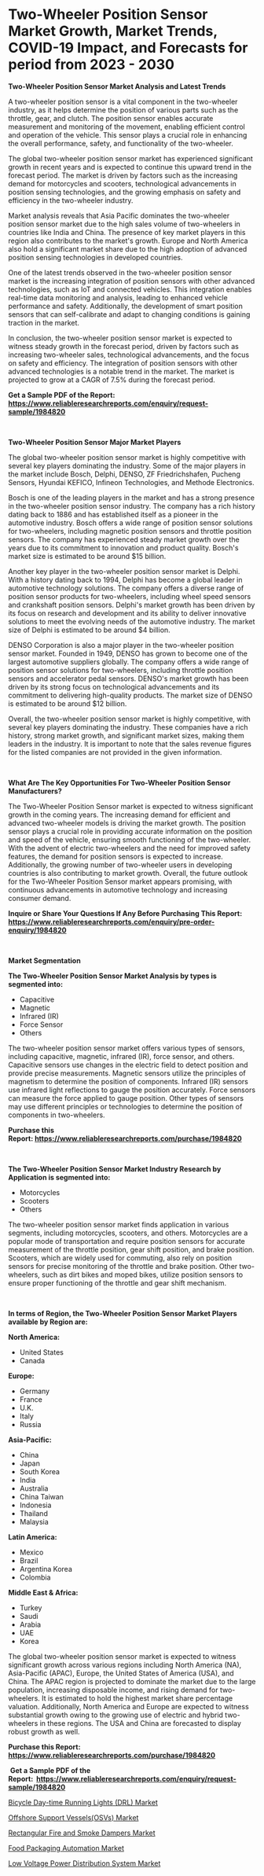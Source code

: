 <p><h1>Two-Wheeler Position Sensor Market Growth, Market Trends, COVID-19 Impact, and Forecasts for period from 2023 - 2030</h1></p><p><strong>Two-Wheeler Position Sensor Market Analysis and Latest Trends</strong></p>
<p><p>A two-wheeler position sensor is a vital component in the two-wheeler industry, as it helps determine the position of various parts such as the throttle, gear, and clutch. The position sensor enables accurate measurement and monitoring of the movement, enabling efficient control and operation of the vehicle. This sensor plays a crucial role in enhancing the overall performance, safety, and functionality of the two-wheeler.</p><p>The global two-wheeler position sensor market has experienced significant growth in recent years and is expected to continue this upward trend in the forecast period. The market is driven by factors such as the increasing demand for motorcycles and scooters, technological advancements in position sensing technologies, and the growing emphasis on safety and efficiency in the two-wheeler industry.</p><p>Market analysis reveals that Asia Pacific dominates the two-wheeler position sensor market due to the high sales volume of two-wheelers in countries like India and China. The presence of key market players in this region also contributes to the market's growth. Europe and North America also hold a significant market share due to the high adoption of advanced position sensing technologies in developed countries.</p><p>One of the latest trends observed in the two-wheeler position sensor market is the increasing integration of position sensors with other advanced technologies, such as IoT and connected vehicles. This integration enables real-time data monitoring and analysis, leading to enhanced vehicle performance and safety. Additionally, the development of smart position sensors that can self-calibrate and adapt to changing conditions is gaining traction in the market.</p><p>In conclusion, the two-wheeler position sensor market is expected to witness steady growth in the forecast period, driven by factors such as increasing two-wheeler sales, technological advancements, and the focus on safety and efficiency. The integration of position sensors with other advanced technologies is a notable trend in the market. The market is projected to grow at a CAGR of 7.5% during the forecast period.</p></p>
<p><strong>Get a Sample PDF of the Report:&nbsp; <a href="https://www.reliableresearchreports.com/enquiry/request-sample/1984820">https://www.reliableresearchreports.com/enquiry/request-sample/1984820</a></strong></p>
<p>&nbsp;</p>
<p><strong>Two-Wheeler Position Sensor Major Market Players</strong></p>
<p><p>The global two-wheeler position sensor market is highly competitive with several key players dominating the industry. Some of the major players in the market include Bosch, Delphi, DENSO, ZF Friedrichshafen, Pucheng Sensors, Hyundai KEFICO, Infineon Technologies, and Methode Electronics.</p><p>Bosch is one of the leading players in the market and has a strong presence in the two-wheeler position sensor industry. The company has a rich history dating back to 1886 and has established itself as a pioneer in the automotive industry. Bosch offers a wide range of position sensor solutions for two-wheelers, including magnetic position sensors and throttle position sensors. The company has experienced steady market growth over the years due to its commitment to innovation and product quality. Bosch's market size is estimated to be around $15 billion.</p><p>Another key player in the two-wheeler position sensor market is Delphi. With a history dating back to 1994, Delphi has become a global leader in automotive technology solutions. The company offers a diverse range of position sensor products for two-wheelers, including wheel speed sensors and crankshaft position sensors. Delphi's market growth has been driven by its focus on research and development and its ability to deliver innovative solutions to meet the evolving needs of the automotive industry. The market size of Delphi is estimated to be around $4 billion.</p><p>DENSO Corporation is also a major player in the two-wheeler position sensor market. Founded in 1949, DENSO has grown to become one of the largest automotive suppliers globally. The company offers a wide range of position sensor solutions for two-wheelers, including throttle position sensors and accelerator pedal sensors. DENSO's market growth has been driven by its strong focus on technological advancements and its commitment to delivering high-quality products. The market size of DENSO is estimated to be around $12 billion.</p><p>Overall, the two-wheeler position sensor market is highly competitive, with several key players dominating the industry. These companies have a rich history, strong market growth, and significant market sizes, making them leaders in the industry. It is important to note that the sales revenue figures for the listed companies are not provided in the given information.</p></p>
<p>&nbsp;</p>
<p><strong>What Are The Key Opportunities For Two-Wheeler Position Sensor Manufacturers?</strong></p>
<p><p>The Two-Wheeler Position Sensor market is expected to witness significant growth in the coming years. The increasing demand for efficient and advanced two-wheeler models is driving the market growth. The position sensor plays a crucial role in providing accurate information on the position and speed of the vehicle, ensuring smooth functioning of the two-wheeler. With the advent of electric two-wheelers and the need for improved safety features, the demand for position sensors is expected to increase. Additionally, the growing number of two-wheeler users in developing countries is also contributing to market growth. Overall, the future outlook for the Two-Wheeler Position Sensor market appears promising, with continuous advancements in automotive technology and increasing consumer demand.</p></p>
<p><strong>Inquire or Share Your Questions If Any Before Purchasing This Report: <a href="https://www.reliableresearchreports.com/enquiry/pre-order-enquiry/1984820">https://www.reliableresearchreports.com/enquiry/pre-order-enquiry/1984820</a></strong></p>
<p>&nbsp;</p>
<p><strong>Market Segmentation</strong></p>
<p><strong>The Two-Wheeler Position Sensor Market Analysis by types is segmented into:</strong></p>
<p><ul><li>Capacitive</li><li>Magnetic</li><li>Infrared (IR)</li><li>Force Sensor</li><li>Others</li></ul></p>
<p><p>The two-wheeler position sensor market offers various types of sensors, including capacitive, magnetic, infrared (IR), force sensor, and others. Capacitive sensors use changes in the electric field to detect position and provide precise measurements. Magnetic sensors utilize the principles of magnetism to determine the position of components. Infrared (IR) sensors use infrared light reflections to gauge the position accurately. Force sensors can measure the force applied to gauge position. Other types of sensors may use different principles or technologies to determine the position of components in two-wheelers.</p></p>
<p><strong>Purchase this Report:&nbsp;<a href="https://www.reliableresearchreports.com/purchase/1984820">https://www.reliableresearchreports.com/purchase/1984820</a></strong></p>
<p>&nbsp;</p>
<p><strong>The Two-Wheeler Position Sensor Market Industry Research by Application is segmented into:</strong></p>
<p><ul><li>Motorcycles</li><li>Scooters</li><li>Others</li></ul></p>
<p><p>The two-wheeler position sensor market finds application in various segments, including motorcycles, scooters, and others. Motorcycles are a popular mode of transportation and require position sensors for accurate measurement of the throttle position, gear shift position, and brake position. Scooters, which are widely used for commuting, also rely on position sensors for precise monitoring of the throttle and brake position. Other two-wheelers, such as dirt bikes and moped bikes, utilize position sensors to ensure proper functioning of the throttle and gear shift mechanism.</p></p>
<p>&nbsp;</p>
<p><strong>In terms of Region, the Two-Wheeler Position Sensor Market Players available by Region are:</strong></p>
<p>
    <p> <strong> North America: </strong>
        <ul>
            <li>United States</li>
            <li>Canada</li>
        </ul>
        </p> 
    <p> <strong> Europe: </strong>
        <ul>
            <li>Germany</li>
            <li>France</li>
            <li>U.K.</li>
            <li>Italy</li>
            <li>Russia</li>
        </ul>
        </p> 
    <p> <strong> Asia-Pacific: </strong>
        <ul>
            <li>China</li>
            <li>Japan</li>
            <li>South Korea</li>
            <li>India</li>
            <li>Australia</li>
            <li>China Taiwan</li>
            <li>Indonesia</li>
            <li>Thailand</li>
            <li>Malaysia</li>
        </ul>
        </p> 
    <p> <strong> Latin America: </strong>
        <ul>
            <li>Mexico</li>
            <li>Brazil</li>
            <li>Argentina Korea</li>
            <li>Colombia</li>
        </ul>
        </p> 
    <p> <strong> Middle East & Africa: </strong>
        <ul>
            <li>Turkey</li>
            <li>Saudi</li>
            <li>Arabia</li>
            <li>UAE</li>
            <li>Korea</li>
        </ul>
    </p>
    </p>
<p><p>The global two-wheeler position sensor market is expected to witness significant growth across various regions including North America (NA), Asia-Pacific (APAC), Europe, the United States of America (USA), and China. The APAC region is projected to dominate the market due to the large population, increasing disposable income, and rising demand for two-wheelers. It is estimated to hold the highest market share percentage valuation. Additionally, North America and Europe are expected to witness substantial growth owing to the growing use of electric and hybrid two-wheelers in these regions. The USA and China are forecasted to display robust growth as well.</p></p>
<p><strong>Purchase this Report: <a href="https://www.reliableresearchreports.com/purchase/1984820">https://www.reliableresearchreports.com/purchase/1984820</a></strong></p>
<p>&nbsp;<strong>Get a Sample PDF of the Report:&nbsp;&nbsp;<a href="https://www.reliableresearchreports.com/enquiry/request-sample/1984820">https://www.reliableresearchreports.com/enquiry/request-sample/1984820</a></strong></p>
<p><strong></strong></p>
<p><p><a href="https://github.com/RickHolmes3/Market-Research-Report-List-2/blob/main/bicycle-day-time-running-lights-drl-market.md">Bicycle Day-time Running Lights (DRL) Market</a></p><p><a href="https://www.linkedin.com/pulse/offshore-support-vesselsosvs-market-challenges-opportunities-xb8ee/">Offshore Support Vessels(OSVs) Market</a></p><p><a href="https://www.linkedin.com/pulse/rectangular-fire-smoke-dampers-market-share-amp-new-trends-ne1pe/">Rectangular Fire and Smoke Dampers Market</a></p><p><a href="https://medium.com/@greisdukagjini2014/food-packaging-automation-market-size-and-market-trends-complete-industry-overview-2023-to-2030-dfb557d1daf5">Food Packaging Automation Market</a></p><p><a href="https://medium.com/@rosaerluke/low-voltage-power-distribution-system-market-size-market-outlook-and-market-forecast-2023-to-7c7b52ce4744">Low Voltage Power Distribution System Market</a></p></p>